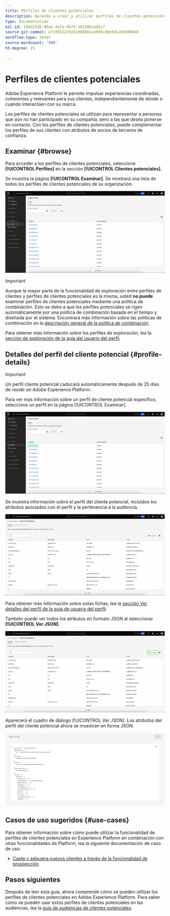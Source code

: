 ```yaml
---
title: Perfiles de clientes potenciales
description: Aprenda a crear y utilizar perfiles de clientes potenciales para recopilar información sobre clientes desconocidos mediante información de terceros.
type: Documentation
exl-id: 194d25d6-88ae-4a7a-9b79-39120bced5c7
source-git-commit: e7c0551276d31d6809ace096c00e0dc2665090e6
workflow-type: tm+mt
source-wordcount: '400'
ht-degree: 1%

---
```


# Perfiles de clientes potenciales

Adobe Experience Platform le permite impulsar experiencias coordinadas, coherentes y relevantes para sus clientes, independientemente de dónde o cuándo interactúen con su marca.

Los perfiles de clientes potenciales se utilizan para representar a personas que aún no han participado en su compañía, pero a las que desea ponerse en contacto. Con los perfiles de clientes potenciales, puede complementar los perfiles de sus clientes con atributos de socios de terceros de confianza.

## Examinar {#browse}

Para acceder a los perfiles de clientes potenciales, seleccione **[!UICONTROL Perfiles]** en la sección **[!UICONTROL Clientes potenciales]**.

Se muestra la página **[!UICONTROL Examinar]**. Se mostrará una lista de todos los perfiles de clientes potenciales de su organización.

![El botón [!UICONTROL Perfiles] está resaltado y muestra la página [!UICONTROL Examinar] en busca de perfiles de clientes potenciales.](../images/prospect-profile/browse-profiles.png)

>[!IMPORTANT]
>
>Aunque la mayor parte de la funcionalidad de exploración entre perfiles de clientes y perfiles de clientes potenciales es la misma, usted **no puede** examinar perfiles de clientes potenciales mediante una política de combinación. Esto se debe a que los perfiles potenciales se rigen automáticamente por una política de combinación basada en el tiempo y diseñada por el sistema. Encontrará más información sobre las políticas de combinación en la [descripción general de la política de combinación](../merge-policies/overview.md).

Para obtener más información sobre los perfiles de exploración, lea la [sección de exploración de la guía del usuario del perfil](./user-guide.md#browse-identity).

## Detalles del perfil del cliente potencial {#profile-details}

>[!IMPORTANT]
>
>Un perfil cliente potencial caducará automáticamente después de 25 días de residir en Adobe Experience Platform.

Para ver más información sobre un perfil de cliente potencial específico, seleccione un perfil en la página [!UICONTROL Examinar].

![Un perfil de cliente potencial está resaltado en la página de exploración.](../images/prospect-profile/select-specific-profile.png)

Se muestra información sobre el perfil del cliente potencial, incluidos los atributos asociados con el perfil y la pertenencia a la audiencia.

![Se muestra la página de detalles del perfil del cliente potencial.](../images/prospect-profile/profile-details.png)

Para obtener más información sobre estas fichas, lea la [sección Ver detalles del perfil de la guía de usuario del perfil](./user-guide.md#profile-detail).

También puede ver todos los atributos en formato JSON al seleccionar **[!UICONTROL Ver JSON]**.

![El botón [!UICONTROL Ver JSON] está resaltado en la página de detalles del perfil del cliente potencial.](../images/prospect-profile/profile-select-view-json.png)

Aparecerá el cuadro de diálogo [!UICONTROL Ver JSON]. Los atributos del perfil del cliente potencial ahora se muestran en forma JSON.

![Los atributos del perfil del cliente potencial se muestran en forma JSON.](../images/prospect-profile/profile-view-json.png)

## Casos de uso sugeridos {#use-cases}

Para obtener información sobre cómo puede utilizar la funcionalidad de perfiles de clientes potenciales en Experience Platform en combinación con otras funcionalidades de Platform, lea la siguiente documentación de caso de uso:

- [Capte y adquiera nuevos clientes a través de la funcionalidad de prospección](../../rtcdp/partner-data/prospecting.md)

## Pasos siguientes

Después de leer esta guía, ahora comprende cómo se pueden utilizar los perfiles de clientes potenciales en Adobe Experience Platform. Para saber cómo se pueden usar estos perfiles de clientes potenciales en las audiencias, lea la [guía de audiencias de clientes potenciales](../../segmentation/types/prospect-audiences.md).
